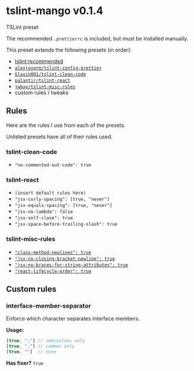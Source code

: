 # tslint-mango v0.1.4

TSLint preset

The recommended `.prettierrc` is included, but must be installed manually.

This preset extends the following presets (in order):

- [tslint:recommended](https://github.com/palantir/tslint/blob/master/src/configs/recommended.ts)
- [`alexjoverm/tslint-config-prettier`](https://github.com/alexjoverm/tslint-config-prettier)
- [`Glavin001/tslint-clean-code`](https://github.com/Glavin001/tslint-clean-code)
- [`palantir/tslint-react`](https://github.com/palantir/tslint-react)
- [`jwbay/tslint-misc-rules`](https://github.com/jwbay/tslint-misc-rules)
- custom rules / tweaks

## Rules

Here are the rules I use from each of the presets.

Unlisted presets have all of their rules used.

### tslint-clean-code

- `"no-commented-out-code": true`

### tslint-react

- `(insert default rules here)`
- `"jsx-curly-spacing": [true, "never"]`
- `"jsx-equals-spacing": [true, "never"]`
- `"jsx-no-lambda": false`
- `"jsx-self-close": true`
- `"jsx-space-before-trailing-slash": true`

### tslint-misc-rules

- [`"class-method-newlines": true`](https://github.com/jwbay/tslint-misc-rules#3)
- [`"jsx-no-closing-bracket-newline": true`](https://github.com/jwbay/tslint-misc-rules#6)
- [`"jsx-no-braces-for-string-attributes": true`](https://github.com/jwbay/tslint-misc-rules#7)
- [`"react-lifecycle-order": true`](https://github.com/jwbay/tslint-misc-rules#8)

## Custom rules

### interface-member-separator

Enforce which character separates interface members.

**Usage:**
```js
[true, ";"] // semicolons only
[true, ","] // commas only
[true, ""]  // none
```

**Has fixer?** `true`
